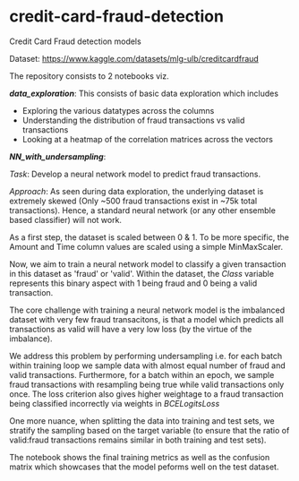 # credit-card-fraud-detection
Credit Card Fraud detection models

Dataset: https://www.kaggle.com/datasets/mlg-ulb/creditcardfraud

The repository consists to 2 notebooks viz. 

__*data_exploration*__: This consists of basic data exploration which includes 
 - Exploring the various datatypes across the columns
 - Understanding the distribution of fraud transactions vs valid transactions
 - Looking at a heatmap of the correlation matrices across the vectors
 

__*NN_with_undersampling*__: 

*Task*: Develop a neural network model to predict fraud transactions.

*Approach*: As seen during data exploration, the underlying dataset is extremely skewed (Only ~500 fraud transactions exist in ~75k total transactions). Hence, a standard neural network (or any other ensemble based classifier) will not work.

As a first step, the dataset is scaled between 0 & 1. To be more specific, the Amount and Time column values are scaled using a simple MinMaxScaler.

Now, we aim to train a neural network model to classify a given transaction in this dataset as 'fraud' or 'valid'. Within the dataset, the *Class* variable represents this binary aspect with 1 being fraud and 0 being a valid transaction.

The core challenge with training a neural network model is the imbalanced dataset with very few fraud transacitons, is that a model which predicts all transactions as valid will have a very low loss (by the virtue of the imbalance).

We address this problem by performing undersampling i.e. for each batch within training loop we sample data with almost equal number of fraud and valid transactions. Furthermore, for a batch within an epoch, we sample fraud transactions with resampling being true while valid transactions only once. The loss criterion also gives higher weightage to a fraud transaction being classified incorrectly via weights in *BCELogitsLoss*

One more nuance, when splitting the data into training and test sets, we stratify the sampling based on the target variable (to ensure that the ratio of valid:fraud transactions remains similar in both training and test sets).

The notebook shows the final training metrics as well as the confusion matrix which showcases that the model peforms well on the test dataset.
